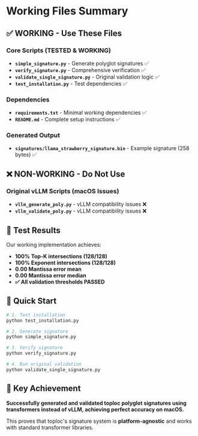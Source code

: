 # Working Files Summary

## ✅ WORKING - Use These Files

### Core Scripts (TESTED & WORKING)
- **`simple_signature.py`** - Generate polyglot signatures ✅
- **`verify_signature.py`** - Comprehensive verification ✅  
- **`validate_single_signature.py`** - Original validation logic ✅
- **`test_installation.py`** - Test dependencies ✅

### Dependencies
- **`requirements.txt`** - Minimal working dependencies ✅
- **`README.md`** - Complete setup instructions ✅

### Generated Output
- **`signatures/llama_strawberry_signature.bin`** - Example signature (258 bytes) ✅

## ❌ NON-WORKING - Do Not Use

### Original vLLM Scripts (macOS Issues)
- **`vllm_generate_poly.py`** - vLLM compatibility issues ❌
- **`vllm_validate_poly.py`** - vLLM compatibility issues ❌

## 🧪 Test Results

Our working implementation achieves:
- **100% Top-K intersections (128/128)**
- **100% Exponent intersections (128/128)**  
- **0.00 Mantissa error mean**
- **0.00 Mantissa error median**
- **✅ All validation thresholds PASSED**

## 🚀 Quick Start

```bash
# 1. Test installation
python test_installation.py

# 2. Generate signature  
python simple_signature.py

# 3. Verify signature
python verify_signature.py

# 4. Run original validation
python validate_single_signature.py
```

## 🎯 Key Achievement

**Successfully generated and validated toploc polyglot signatures using transformers instead of vLLM, achieving perfect accuracy on macOS.**

This proves that toploc's signature system is **platform-agnostic** and works with standard transformer libraries.